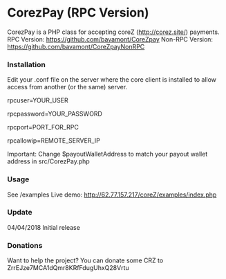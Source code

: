 CorezPay (RPC Version)
=======

CorezPay is a PHP class for accepting coreZ (http://corez.site/) payments.
RPC Version: https://github.com/bavamont/CoreZpay
Non-RPC Version: https://github.com/bavamont/CoreZpayNonRPC

### Installation
Edit your .conf file on the server where the core client is installed to allow access from another (or the same) server.

rpcuser=YOUR_USER

rpcpassword=YOUR_PASSWORD

rpcport=PORT_FOR_RPC

rpcallowip=REMOTE_SERVER_IP

Important: Change $payoutWalletAddress to match your payout wallet address in src/CorezPay.php

### Usage
See /examples
Live demo: http://62.77.157.217/coreZ/examples/index.php

### Update
04/04/2018	Initial release

### Donations
Want to help the project? You can donate some CRZ to ZrrEJze7MCA1dQmr8KRfFdugUhxQ28Vrtu